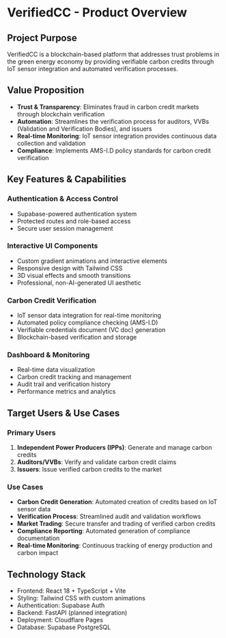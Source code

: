 # VerifiedCC - Product Overview

## Project Purpose
VerifiedCC is a blockchain-based platform that addresses trust problems in the green energy economy by providing verifiable carbon credits through IoT sensor integration and automated verification processes.

## Value Proposition
- **Trust & Transparency**: Eliminates fraud in carbon credit markets through blockchain verification
- **Automation**: Streamlines the verification process for auditors, VVBs (Validation and Verification Bodies), and issuers
- **Real-time Monitoring**: IoT sensor integration provides continuous data collection and validation
- **Compliance**: Implements AMS-I.D policy standards for carbon credit verification

## Key Features & Capabilities

### Authentication & Access Control
- Supabase-powered authentication system
- Protected routes and role-based access
- Secure user session management

### Interactive UI Components
- Custom gradient animations and interactive elements
- Responsive design with Tailwind CSS
- 3D visual effects and smooth transitions
- Professional, non-AI-generated UI aesthetic

### Carbon Credit Verification
- IoT sensor data integration for real-time monitoring
- Automated policy compliance checking (AMS-I.D)
- Verifiable credentials document (VC doc) generation
- Blockchain-based verification and storage

### Dashboard & Monitoring
- Real-time data visualization
- Carbon credit tracking and management
- Audit trail and verification history
- Performance metrics and analytics

## Target Users & Use Cases

### Primary Users
1. **Independent Power Producers (IPPs)**: Generate and manage carbon credits
2. **Auditors/VVBs**: Verify and validate carbon credit claims
3. **Issuers**: Issue verified carbon credits to the market

### Use Cases
- **Carbon Credit Generation**: Automated creation of credits based on IoT sensor data
- **Verification Process**: Streamlined audit and validation workflows
- **Market Trading**: Secure transfer and trading of verified carbon credits
- **Compliance Reporting**: Automated generation of compliance documentation
- **Real-time Monitoring**: Continuous tracking of energy production and carbon impact

## Technology Stack
- Frontend: React 18 + TypeScript + Vite
- Styling: Tailwind CSS with custom animations
- Authentication: Supabase Auth
- Backend: FastAPI (planned integration)
- Deployment: Cloudflare Pages
- Database: Supabase PostgreSQL